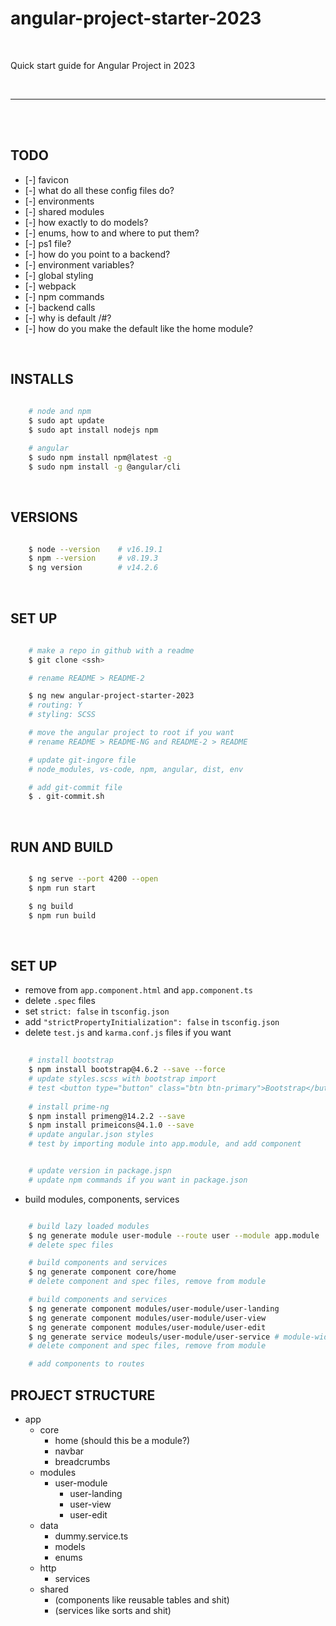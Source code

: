 # angular-project-starter-2023

<br>

Quick start guide for Angular Project in 2023

<br>

***

<br>
<br>





## TODO

- [-] favicon
- [-] what do all these config files do?
- [-] environments
- [-] shared modules
- [-] how exactly to do models?
- [-] enums, how to and where to put them?
- [-] ps1 file?
- [-] how do you point to a backend?
- [-] environment variables?
- [-] global styling
- [-] webpack
- [-] npm commands
- [-] backend calls
- [-] why is default /#?
- [-] how do you make the default like the home module?

<br>




## INSTALLS

```sh
    
    # node and npm
    $ sudo apt update
    $ sudo apt install nodejs npm

    # angular
    $ sudo npm install npm@latest -g
    $ sudo npm install -g @angular/cli

```

<br>




## VERSIONS

```sh

    $ node --version    # v16.19.1
    $ npm --version     # v8.19.3
    $ ng version        # v14.2.6

```

<br>



## SET UP

``` sh
    
    # make a repo in github with a readme
    $ git clone <ssh>

    # rename README > README-2

    $ ng new angular-project-starter-2023
    # routing: Y
    # styling: SCSS

    # move the angular project to root if you want
    # rename README > README-NG and README-2 > README

    # update git-ingore file
    # node_modules, vs-code, npm, angular, dist, env

    # add git-commit file
    $ . git-commit.sh

```

<br>




## RUN AND BUILD

```sh

    $ ng serve --port 4200 --open
    $ npm run start

    $ ng build
    $ npm run build

```

<br>




## SET UP

- remove from `app.component.html` and `app.component.ts`
- delete `.spec` files
- set `strict: false` in `tsconfig.json`
- add `"strictPropertyInitialization": false` in `tsconfig.json`
- delete `test.js` and `karma.conf.js` files if you want

```sh
    
    # install bootstrap
    $ npm install bootstrap@4.6.2 --save --force
    # update styles.scss with bootstrap import
    # test <button type="button" class="btn btn-primary">Bootstrap</button>
    
    # install prime-ng
    $ npm install primeng@14.2.2 --save
    $ npm install primeicons@4.1.0 --save
    # update angular.json styles  
    # test by importing module into app.module, and add component


    # update version in package.jspn
    # update npm commands if you want in package.json

```

- build modules, components, services

```sh

    # build lazy loaded modules
    $ ng generate module user-module --route user --module app.module
    # delete spec files

    # build components and services
    $ ng generate component core/home
    # delete component and spec files, remove from module

    # build components and services
    $ ng generate component modules/user-module/user-landing
    $ ng generate component modules/user-module/user-view
    $ ng generate component modules/user-module/user-edit
    $ ng generate service modeuls/user-module/user-service # module-wide service
    # delete component and spec files, remove from module

    # add components to routes

```




## PROJECT STRUCTURE

- app
    - core
        - home (should this be a module?)
        - navbar
        - breadcrumbs
    - modules
        - user-module
            - user-landing
            - user-view
            - user-edit
    - data
        - dummy.service.ts
        - models
        - enums
    - http
        - services
    - shared
        - (components like reusable tables and shit)
        - (services like sorts and shit)